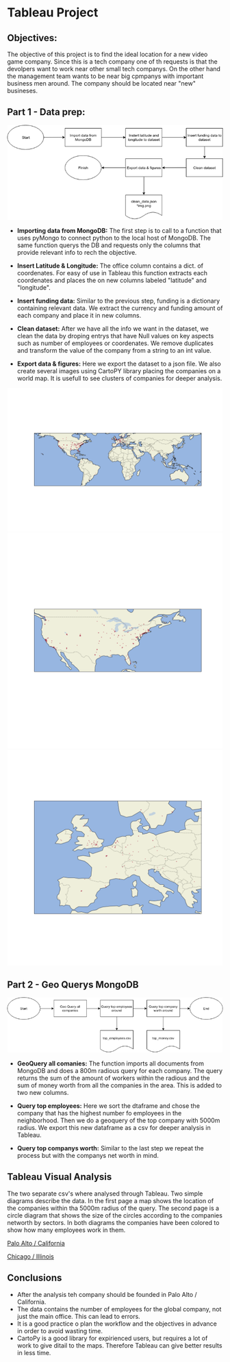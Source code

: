 # Tableau Project #

## Objectives: ##
The objective of this project is to find the ideal location for a new video game company.  Since this is a tech company one of th requests is that the devolpers want to work near other small tech companys. On the other hand the management team wants to be near big cpmpanys with important business men around.  The company should be located near "new" busineses.

## Part 1 - Data prep: ##

![FlowChart 1](flow1.png)

- **Importing data from MongoDB:** The first step is to call to a function that uses pyMongo to connect python to the local host of MongoDB.  The same function querys the DB and  requests only the columns that provide relevant info to rech the objective.

- **Insert Latitude & Longitude:** The office column contains a dict. of coordenates. For easy of use in Tableau this function extracts each coordenates and places the on new columns labeled "latitude" and "longitude".

- **Insert funding data:**  Similar to the previous step, funding is a dictionary containing relevant data.  We extract the currency and funding amount of each company and place it in new columns.

- **Clean dataset:** After we have all the info we want in the dataset, we clean the data by droping entrys that have Null values on key aspects such as number of employees or coordenates.  We remove duplicates and transform the value of the company from a string to an int value.

- **Export data & figures:**  Here we export the dataset to a json file. We also create several images using CartoPY library placing the companies on a world map.  It is usefull to see clusters of companies for deeper analysis.

![World Map](world_map.png)
![US Map](us_map.png)
![Europe dMap](eu_map.png)

## Part 2 - Geo Querys MongoDB ##

![FlowChart 2](flow2.png)

- **GeoQuery all comanies:** The function imports all documents from MongoDB and does a 800m radious query for each company.  The query returns the sum of the amount of workers within the radious and the sum of money worth from all the companies in the area.  This is added to two new columns.

- **Query top employees:**  Here we sort the dtaframe and chose the company that has the highest number fo employees in the neighborhood.  Then we do a geoquery of the top company with 5000m radius.  We export this new dataframe as a csv for deeper analysis in Tableau.

- **Query top companys worth:** Similar to the last step we repeat the process but with the companys net worth in mind.

## Tableau Visual Analysis ##

The two separate csv's where analysed through Tableau.  Two simple diagrams describe the data.  In the first page a map shows the location of the companies within tha 5000m radius of the query.  The second page is a circle diagram that shows the size of the circles according to the companies networth by sectors.  In both diagrams the companies have been colored to show how many employees work in them.

[Palo Alto / California](https://public.tableau.com/profile/martin7293#!/vizhome/CompaniesPaloAlto/Story1)

[Chicago / Illinois](https://public.tableau.com/profile/martin7293#!/vizhome/CompaniesChicago/Story1)

## Conclusions ##

-  After the analysis teh company should be founded in Palo Alto / California.
-  The data contains the number of employees for the global company, not just the main office.  This can lead to errors.
-  It is a good practice o plan the workflow and the objectives in advance in order to avoid wasting time.
-  CartoPy is a good library for expirienced users, but requires a lot of work to give ditail to the maps. Therefore Tableau can give better results in less time.